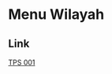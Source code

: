 # Menu Wilayah

## Link

[TPS 001](https://github.com/gigit-pemilu/pemilu-2024-95-papua-pegunungan/tree/main/pilpres/hitung-suara/sub/95-papua-pegunungan/sub/06-yalimo/sub/03-abenaho/sub/2051-bonahik/sub/001-tps)

